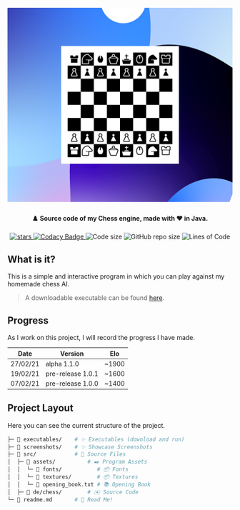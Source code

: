 <h1 align="center">
  <br>
  <img src="https://raw.githubusercontent.com/StylexTV/Schach/main/screenshots/0.png">
  <br>
</h1>

<h4 align="center">♟️ Source code of my Chess engine, made with ❤️ in Java.</h4>

<p align="center">
  <a href="https://GitHub.com/StylexTV/Schach/stargazers/">
    <img alt="stars" src="https://img.shields.io/github/stars/StylexTV/Schach.svg?color=ffdd00"/>
  </a>
  <a href="https://www.codacy.com/gh/StylexTV/Schach/dashboard?utm_source=github.com&amp;utm_medium=referral&amp;utm_content=StylexTV/Schach&amp;utm_campaign=Badge_Grade">
    <img alt="Codacy Badge" src="https://app.codacy.com/project/badge/Grade/87d05813cf254b988460cccc67134bec"/>
  </a>
  <a>
    <img alt="Code size" src="https://img.shields.io/github/languages/code-size/StylexTV/Schach.svg"/>
  </a>
  <a>
    <img alt="GitHub repo size" src="https://img.shields.io/github/repo-size/StylexTV/Schach.svg"/>
  </a>
  <a>
    <img alt="Lines of Code" src="https://tokei.rs/b1/github/StylexTV/Schach?category=code"/>
  </a>
</p>

## What is it?
This is a simple and interactive program in which you can play against my homemade chess AI.
> A downloadable executable can be found [here](https://github.com/StylexTV/Schach/raw/main/executables/Schach.jar).

## Progress
As I work on this project, I will record the progress I have made.

Date | Version | Elo
--- | --- | ---
27/02/21 | alpha 1.1.0 | ~1900
19/02/21 | pre-release 1.0.1 | ~1600
07/02/21 | pre-release 1.0.0 | ~1400

## Project Layout
Here you can see the current structure of the project.

```bash
├─ 📂 executables/    # ✨ Executables (download and run)
├─ 📂 screenshots/    # ✨ Showcase Screenshots
├─ 📂 src/            # 🌟 Source Files
│  ├─ 📂 assets/          # ✒️ Program Assets
│  │  └─ 📂 fonts/           # 📦 Fonts
│  │  └─ 📂 textures/        # 📦 Textures
│  │  └─ 📃 opening_book.txt # 📚 Opening Book
│  ├─ 📂 de/chess/        # ✉️ Source Code
└─ 📃 readme.md       # 📖 Read Me!
```
